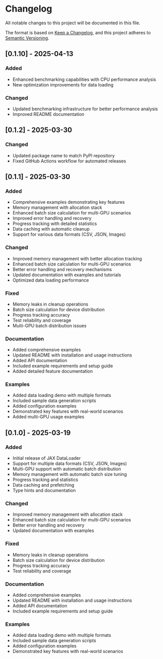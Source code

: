 # Changelog

All notable changes to this project will be documented in this file.

The format is based on [Keep a Changelog](https://keepachangelog.com/en/1.0.0/),
and this project adheres to [Semantic Versioning](https://semver.org/spec/v2.0.0.html).

## [0.1.10] - 2025-04-13

### Added
- Enhanced benchmarking capabilities with CPU performance analysis
- New optimization improvements for data loading

### Changed
- Updated benchmarking infrastructure for better performance analysis
- Improved README documentation

## [0.1.2] - 2025-03-30

### Changed
- Updated package name to match PyPI repository
- Fixed GitHub Actions workflow for automated releases

## [0.1.1] - 2025-03-30

### Added
- Comprehensive examples demonstrating key features
- Memory management with allocation stack
- Enhanced batch size calculation for multi-GPU scenarios
- Improved error handling and recovery
- Progress tracking with detailed statistics
- Data caching with automatic cleanup
- Support for various data formats (CSV, JSON, Images)

### Changed
- Improved memory management with better allocation tracking
- Enhanced batch size calculation for multi-GPU scenarios
- Better error handling and recovery mechanisms
- Updated documentation with examples and tutorials
- Optimized data loading performance

### Fixed
- Memory leaks in cleanup operations
- Batch size calculation for device distribution
- Progress tracking accuracy
- Test reliability and coverage
- Multi-GPU batch distribution issues

### Documentation
- Added comprehensive examples
- Updated README with installation and usage instructions
- Added API documentation
- Included example requirements and setup guide
- Added detailed feature documentation

### Examples
- Added data loading demo with multiple formats
- Included sample data generation scripts
- Added configuration examples
- Demonstrated key features with real-world scenarios
- Added multi-GPU usage examples

## [0.1.0] - 2025-03-19

### Added
- Initial release of JAX DataLoader
- Support for multiple data formats (CSV, JSON, Images)
- Multi-GPU support with automatic batch distribution
- Memory management with automatic batch size tuning
- Progress tracking and statistics
- Data caching and prefetching
- Type hints and documentation

### Changed
- Improved memory management with allocation stack
- Enhanced batch size calculation for multi-GPU scenarios
- Better error handling and recovery
- Updated documentation with examples

### Fixed
- Memory leaks in cleanup operations
- Batch size calculation for device distribution
- Progress tracking accuracy
- Test reliability and coverage

### Documentation
- Added comprehensive examples
- Updated README with installation and usage instructions
- Added API documentation
- Included example requirements and setup guide

### Examples
- Added data loading demo with multiple formats
- Included sample data generation scripts
- Added configuration examples
- Demonstrated key features with real-world scenarios 